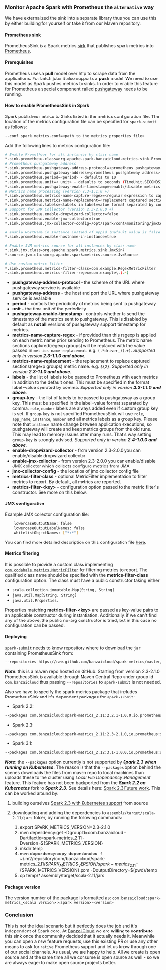 ### Monitor Apache Spark with Prometheus the `alternative` way

We have externalized the sink into a separate library thus you can use this by either building for yourself or take it from our Maven repository.

#### Prometheus sink

PrometheusSink is a Spark metrics [sink](https://spark.apache.org/docs/2.2.0/monitoring.html#metrics) that publishes spark metrics into [Prometheus](https://prometheus.io).

#### Prerequisites

Prometheus uses a **pull** model over http to scrape data from the applications. For batch jobs it also supports a **push** model. We need to use this model as Spark pushes metrics to sinks. In order to enable this feature for Prometheus a special component called [pushgateway](https://github.com/prometheus/pushgateway) needs to be running.

#### How to enable PrometheusSink in Spark

Spark publishes metrics to Sinks listed in the metrics configuration file. The location of the metrics configuration file can be specified for `spark-submit` as follows:

```sh
--conf spark.metrics.conf=<path_to_the_metrics_properties_file>
```

Add the following lines to metrics configuration file:

```sh
# Enable Prometheus for all instances by class name
*.sink.prometheus.class=org.apache.spark.banzaicloud.metrics.sink.PrometheusSink
# Prometheus pushgateway address
*.sink.prometheus.pushgateway-address-protocol=<prometheus pushgateway protocol> - defaults to http
*.sink.prometheus.pushgateway-address=<prometheus pushgateway address> - defaults to 127.0.0.1:9091
*.sink.prometheus.period=<period> - defaults to 10
*.sink.prometheus.unit=< unit> - defaults to seconds (TimeUnit.SECONDS)
*.sink.prometheus.pushgateway-enable-timestamp=<enable/disable metrics timestamp> - defaults to false
# Metrics name processing (version 2.3-1.1.0 +)
*.sink.prometheus.metrics-name-capture-regex=<regular expression to capture sections metric name sections to be replaces>
*.sink.prometheus.metrics-name-replacement=<replacement captured sections to be replaced with>
*.sink.prometheus.labels=<labels in label=value format separated by comma>
# Support for JMX Collector (version 2.3-2.0.0 +)
*.sink.prometheus.enable-dropwizard-collector=false
*.sink.prometheus.enable-jmx-collector=true
*.sink.prometheus.jmx-collector-config=/opt/spark/conf/monitoring/jmxCollector.yaml

# Enable HostName in Instance instead of Appid (Default value is false i.e. instance=${appid})
*.sink.prometheus.enable-hostname-in-instance=true

# Enable JVM metrics source for all instances by class name
*.sink.jmx.class=org.apache.spark.metrics.sink.JmxSink
*.source.jvm.class=org.apache.spark.metrics.source.JvmSource

# Use custom metric filter
*.sink.prometheus.metrics-filter-class=com.example.RegexMetricFilter
*.sink.prometheus.metrics-filter-regex=com.example\.(.*)
```

* **pushgateway-address-protocol** - the scheme of the URL where pushgateway service is available
* **pushgateway-address** - the host and port the URL where pushgateway service is available
* **period** - controls the periodicity of metrics being sent to pushgateway
* **unit** - the time unit of the periodicity
* **pushgateway-enable-timestamp** - controls whether to send the timestamp of the metrics sent to pushgateway. This is disabled by default as **not all** versions of pushgateway support timestamp for metrics.
* **metrics-name-capture-regex** - if provided than this regexp is applied on each metric name prior sending to Prometheus. The metric name sections captured(regexp groups) will be replaced with the value passed in `metrics-name-replacement`.
e.g. `(.*driver_)(.+)`. *Supported only in version **2.3-1.1.0 and above**.*
* **metrics-name-replacement** - the replacement to replace captured sections(regexp groups) metric name. e.g. `${2}`. *Supported only in version **2.3-1.1.0 and above**.*
* **labels** - the list of labels to be passed to Prometheus with each metrics in addition to the default ones. This must be specified in the format label=value sperated by comma. *Supported only in version **2.3-1.1.0 and above**.*
* **group-key** - the list of labels to be passed to pushgateway as a group key. This must be specified in the label=value format separated by comma. `role`, `number` labels are always added even if custom group key is set. If `group-key` is not specified PrometheusSink will use `role`, `app_name`, `instance`, `number` and all metrics labels as a group key.
Please note that `instance` name change between application executions, so pushgateway will create and keep metrics groups from the old runs. This may lead to memory issues after many runs. That's way setting `group-key` is strongly advised.  *Supported only in version **2.4-1.0.0 and above**.*
* **enable-dropwizard-collector** - from version 2.3-2.0.0 you can enable/disable dropwizard collector
* **enable-jmx-collector** - from version 2.3-2.0.0 you can enable/disable JMX collector which collects configure metrics from JMX
* **jmx-collector-config** - the location of jmx collector config file
* **metrics-filter-class** - optional MetricFilter implementation to filter metrics to report. By default, all metrics are reported.
* **metrics-filter-&lt;key&gt;** - configuration option passed to the metric filter's constructor. See more on this below.

#### JMX configuration

Example JMX collector configuration file:

```sh
    lowercaseOutputName: false
    lowercaseOutputLabelNames: false
    whitelistObjectNames: ["*:*"]
```

You can find more detailed description on this configuration file [here](https://github.com/prometheus/jmx_exporter).

#### Metrics filtering

It is possible to provide a custom class implementing [`com.codahale.metrics.MetricFilter`](https://metrics.dropwizard.io/3.1.0/apidocs/com/codahale/metrics/MetricFilter.html)
for filtering metrics to report. The qualified class name should be specified with the **metrics-filter-class** configuration option.
The class must have a public constructor taking either
 - `scala.collection.immutable.Map[String, String]`
 - `java.util.Map[String, String]`
 - `java.util.Properties`.
 
Properties matching **metrics-filter-&lt;key&gt;** are passed as key-value pairs to an applicable constructor during
instantiation. Additionally, if we can't find any of the above, the public no-arg constructor is tried, but in this case
no configuration can be passed.
  
#### Deploying

`spark-submit` needs to know repository where to download the `jar` containing PrometheusSink from:

```sh
--repositories https://raw.github.com/banzaicloud/spark-metrics/master/maven-repo/releases
```

_**Note**_: this is a maven repo hosted on GitHub. Starting from version 2.3-2.1.0 PrometheusSink is available through Maven Central Repo under group id `com.banzaicloud` thus passing `--repositories` to `spark-submit`
is not needed. 

Also we have to specify the spark-metrics package that includes PrometheusSink and it's dependent packages for `spark-submit`:
*  Spark 2.2:

```sh
--packages com.banzaicloud:spark-metrics_2.11:2.2.1-1.0.0,io.prometheus:simpleclient:0.0.23,io.prometheus:simpleclient_dropwizard:0.0.23,io.prometheus:simpleclient_pushgateway:0.0.23,io.dropwizard.metrics:metrics-core:3.1.2
```

* Spark 2.3:

```sh
--packages com.banzaicloud:spark-metrics_2.11:2.3-2.1.0,io.prometheus:simpleclient:0.3.0,io.prometheus:simpleclient_dropwizard:0.3.0,io.prometheus:simpleclient_pushgateway:0.3.0,io.dropwizard.metrics:metrics-core:3.1.2
```

* Spark 3.1:

```sh
--packages com.banzaicloud:spark-metrics_2.12:3.1-1.0.0,io.prometheus:simpleclient:0.11.0,io.prometheus:simpleclient_dropwizard:0.11.0,io.prometheus:simpleclient_pushgateway:0.11.0,io.prometheus:simpleclient_common:0.11.0,io.prometheus.jmx:collector:0.15.0
```
_**Note**_: the `--packages` option currently is not supported by _**Spark 2.3 when running on Kubernetes**_. The reason is that the `--packages` option behind the scenes downloads the files from maven repo to local machines than uploads these to the cluster using _Local File Dependency Management_ feature. This feature has not been backported from the _**Spark 2.2 on Kubernetes**_ fork to _**Spark 2.3**_. See details here: [Spark 2.3 Future work](https://spark.apache.org/docs/latest/running-on-kubernetes.html#future-work). This can be worked around by:
1. building ourselves [Spark 2.3 with Kubernetes support](https://spark.apache.org/docs/latest/building-spark.html#building-with-kubernetes-support) from source
1. downloading and adding the dependencies to `assembly/target/scala-2.11/jars` folder, by running the following commands:

   1. export SPARK_METRICS_VERSION=2.3-2.1.0
   1. mvn dependency:get -DgroupId=com.banzaicloud -DartifactId=spark-metrics_2.11 -Dversion=${SPARK_METRICS_VERSION}
   1. mkdir temp
   1. mvn dependency:copy-dependencies -f ~/.m2/repository/com/banzaicloud/spark-metrics_2.11/${SPARK_METRICS_VERSION}/spark-metrics_2.11-${SPARK_METRICS_VERSION}.pom -DoutputDirectory=$(pwd)/temp
   1. cp temp/* assembly/target/scala-2.11/jars

#### Package version

The version number of the package is formatted as: `com.banzaicloud:spark-metrics_<scala version>:<spark version>-<version>`

### Conclusion

This is not the ideal scenario but it perfectly does the job and it's independent of Spark core. At [Banzai Cloud](https://banzaicloud.com) we are **willing to contribute** this sink once the community decided that it actually needs it. Meanwhile you can open a new feature requests, use this existing PR or use any other means to ask for `native` Prometheus support and let us know through one of our social channels. As usual, we are happy to help. All we create is open source and at the same time all we consume is open source as well - so we are always eager to make open source projects better.
